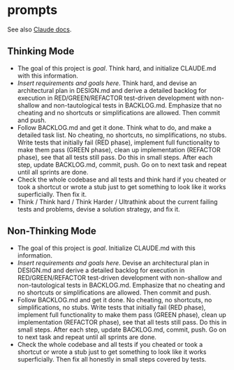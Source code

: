 # prompts

See also [Claude docs](https://docs.anthropic.com/en/docs/claude-code/common-workflows).

## Thinking Mode

* The goal of this project is *goal*. Think hard, and initialize CLAUDE.md with this information.
* *Insert requirements and goals here*. Think hard, and devise an architectural plan in DESIGN.md and derive a detailed backlog for execution in RED/GREEN/REFACTOR test-driven development with non-shallow and non-tautological tests in BACKLOG.md. Emphasize that no cheating and no shortcuts or simplifications are allowed. Then commit and push.
* Follow BACKLOG.md and get it done. Think what to do, and make a detailed task list. No cheating, no shortcuts, no simplifications, no stubs. Write tests that initially fail (RED phase), implement full functionality to make them pass (GREEN phase), clean up implementation (REFACTOR phase), see that all tests still pass. Do this in small steps. After each step, update BACKLOG.md, commit, push. Go on to next task and repeat until all sprints are done.
* Check the whole codebase and all tests and think hard if you cheated or took a shortcut or wrote a stub just to get something to look like it works superficially. Then fix it.
* Think / Think hard / Think Harder / Ultrathink about the current failing tests and problems, devise a solution strategy, and fix it.

## Non-Thinking Mode

* The goal of this project is *goal*. Initialize CLAUDE.md with this information.
* *Insert requirements and goals here*. Devise an architectural plan in DESIGN.md and derive a detailed backlog for execution in RED/GREEN/REFACTOR test-driven development with non-shallow and non-tautological tests in BACKLOG.md. Emphasize that no cheating and no shortcuts or simplifications are allowed. Then commit and push.
* Follow BACKLOG.md and get it done. No cheating, no shortcuts, no simplifications, no stubs. Write tests that initially fail (RED phase), implement full functionality to make them pass (GREEN phase), clean up implementation (REFACTOR phase), see that all tests still pass. Do this in small steps. After each step, update BACKLOG.md, commit, push. Go on to next task and repeat until all sprints are done.
* Check the whole codebase and all tests if you cheated or took a shortcut or wrote a stub just to get something to look like it works superficially. Then fix all honestly in small steps covered by tests.

